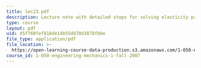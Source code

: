```yaml
---
title: lec23.pdf
description: Lecture note with detailed steps for solving elasticity problems.
type: course
layout: pdf
uid: d5f760fef818de14b55dd70d3878fbbe
file_type: application/pdf
file_location: >-
  https://open-learning-course-data-production.s3.amazonaws.com/1-050-engineering-mechanics-i-fall-2007/d5f760fef818de14b55dd70d3878fbbe_lec23.pdf
course_id: 1-050-engineering-mechanics-i-fall-2007
---
```

